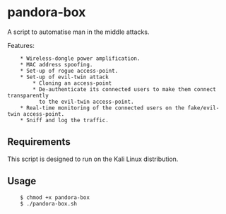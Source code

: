 # pandora-box
A script to automatise man in the middle attacks.

Features:

		* Wireless-dongle power amplification.
		* MAC address spoofing.
		* Set-up of rogue access-point.
		* Set-up of evil-twin attack 
			* Cloning an access-point 
			* De-authenticate its connected users to make them connect transparently 
			  to the evil-twin access-point.
		* Real-time monitoring of the connected users on the fake/evil-twin access-point.
		* Sniff and log the traffic.

## Requirements

This script is designed to run on the Kali Linux distribution.

## Usage

		$ chmod +x pandora-box
		$ ./pandora-box.sh


